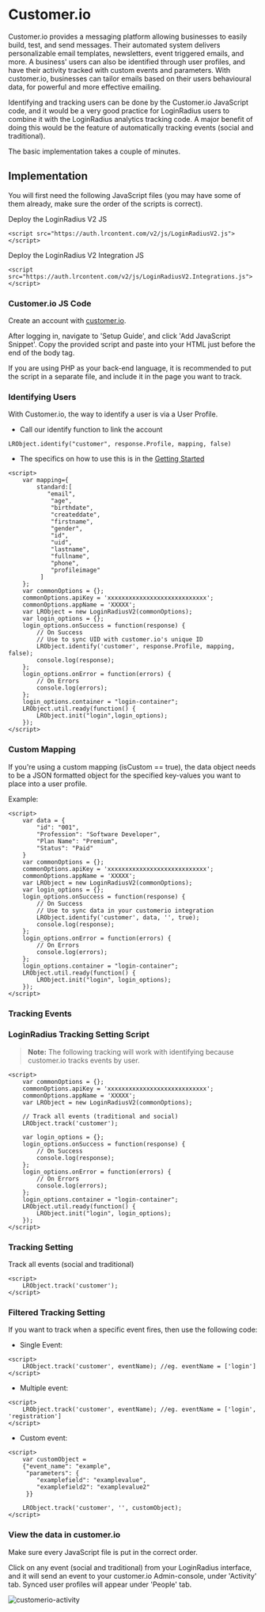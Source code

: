 # Customer.io

Customer.io provides a messaging platform allowing businesses to easily build, test, and send messages. Their automated system delivers personalizable email templates, newsletters, event triggered emails, and more. A business' users can also be identified through user profiles, and have their activity tracked with custom events and parameters. With customer.io, businesses can tailor emails based on their users behavioural data, for powerful and more effective emailing.

Identifying and tracking users can be done by the Customer.io JavaScript code, and it would be a very good practice for LoginRadius users to combine it with the LoginRadius analytics tracking code. A major benefit of doing this would be the feature of automatically tracking events (social and traditional).

The basic implementation takes a couple of minutes.

## Implementation

You will first need the following JavaScript files (you may have some of them already, make sure the order of the scripts is correct).

Deploy the LoginRadius V2 JS

```
<script src="https://auth.lrcontent.com/v2/js/LoginRadiusV2.js"></script>
```

Deploy the LoginRadius V2 Integration JS

```
<script src="https://auth.lrcontent.com/v2/js/LoginRadiusV2.Integrations.js"></script>
```

### Customer.io JS Code

Create an account with [customer.io](https://customer.io/).

After logging in, navigate to 'Setup Guide', and click 'Add JavaScript Snippet'. Copy the provided script and paste into your HTML just before the end of the body tag.

If you are using PHP as your back-end language, it is recommended to put the script in a separate file, and include it in the page you want to track.

### Identifying Users

With Customer.io, the way to identify a user is via a User Profile.

- Call our identify function to link the account

`LRObject.identify("customer", response.Profile, mapping, false)`

- The specifics on how to use this is in the [Getting Started](https://www.loginradius.com/docs/api/v2/integrations/getting-started)

```
<script>
    var mapping={
        standard:[
		   "email",
	        "age",
	        "birthdate",
	        "createddate",
	        "firstname",
	        "gender",
	        "id",
	        "uid",
	        "lastname",
	        "fullname",
	        "phone",
	        "profileimage"
		 ]
	};
    var commonOptions = {};
    commonOptions.apiKey = 'xxxxxxxxxxxxxxxxxxxxxxxxxxxx';
    commonOptions.appName = 'XXXXX';
    var LRObject = new LoginRadiusV2(commonOptions);
    var login_options = {};
    login_options.onSuccess = function(response) {
    	// On Success
    	// Use to sync UID with customer.io's unique ID
    	LRObject.identify('customer', response.Profile, mapping, false);
    	console.log(response);
    };
    login_options.onError = function(errors) {
    	// On Errors
    	console.log(errors);
    };
    login_options.container = "login-container";
    LRObject.util.ready(function() {
    	LRObject.init("login",login_options);
    });
</script>
```

### Custom Mapping

If you're using a custom mapping (isCustom == true), the data object needs to be a JSON formatted object for the specified key-values you want to place into a user profile.

Example:

```
<script>
    var data = {
    	"id": "001",
        "Profession": "Software Developer",
        "Plan Name": "Premium",
        "Status": "Paid"
    }
    var commonOptions = {};
    commonOptions.apiKey = 'xxxxxxxxxxxxxxxxxxxxxxxxxxxx';
    commonOptions.appName = 'XXXXX';
    var LRObject = new LoginRadiusV2(commonOptions);
    var login_options = {};
    login_options.onSuccess = function(response) {
    	// On Success
    	// Use to sync data in your customerio integration
    	LRObject.identify('customer', data, '', true);
    	console.log(response);
    };
    login_options.onError = function(errors) {
    	// On Errors
    	console.log(errors);
    };
    login_options.container = "login-container";
    LRObject.util.ready(function() {
    	LRObject.init("login", login_options);
    });
</script>
```

### Tracking Events

### LoginRadius Tracking Setting Script

> **Note:** The following tracking will work with identifying because customer.io tracks events by user.

```
<script>
    var commonOptions = {};
    commonOptions.apiKey = 'xxxxxxxxxxxxxxxxxxxxxxxxxxxx';
    commonOptions.appName = 'XXXXX';
    var LRObject = new LoginRadiusV2(commonOptions);

    // Track all events (traditional and social)
    LRObject.track('customer');

    var login_options = {};
    login_options.onSuccess = function(response) {
    	// On Success
    	console.log(response);
    };
    login_options.onError = function(errors) {
    	// On Errors
    	console.log(errors);
    };
    login_options.container = "login-container";
    LRObject.util.ready(function() {
    	LRObject.init("login", login_options);
    });
</script>
```

### Tracking Setting

Track all events (social and traditional)

```
<script>
    LRObject.track('customer');
</script>
```

### Filtered Tracking Setting

If you want to track when a specific event fires, then use the following code:

- Single Event:

```
<script>
    LRObject.track('customer', eventName); //eg. eventName = ['login']
</script>
```

- Multiple event:

```
<script>
    LRObject.track('customer', eventName); //eg. eventName = ['login', 'registration']
</script>
```

- Custom event:

```
<script>
	var customObject =
	{"event_name": "example",
	 "parameters": {
	 	"examplefield": "examplevalue",
	 	"examplefield2": "examplevalue2"
	 }}

	LRObject.track('customer', '', customObject);
</script>
```

### View the data in customer.io

Make sure every JavaScript file is put in the correct order.

Click on any event (social and traditional) from your LoginRadius interface, and it will send an event to your customer.io Admin-console, under 'Activity' tab. Synced user profiles will appear under 'People' tab.

![customerio-activity](https://apidocs.lrcontent.com/images/Screen-Shot-2018-05-22-at-10-07-00-AM_145145b044e49ee8724.57197143.png "customerio")
